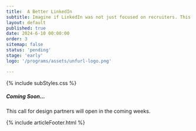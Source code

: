 ```yaml
---
title:  A Better LinkedIn
subtitle: Imagine if LinkedIn was not just focused on recruiters. This program is working on network signals and AI to enhance networking.
layout: default
published: true
date: 2024-6-10 00:00:00
order: 3
sitemap: false
status: 'pending'
stage: 'early'
logo: '/programs/assets/unfurl-logo.png'

---
```


{% include subStyles.css %}

<div class="mt-5 mb-5 tech-note">
    <h5>
       Coming Soon...
    </h5>
    <p>
        This call for design partners will open in the coming weeks.
    </p>
</div>

{% include articleFooter.html %}
